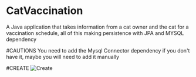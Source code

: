 # CatVaccination
A Java application that takes information from a cat owner and the cat for a vaccination schedule, all of this making persistence with JPA and MYSQL dependency

#CAUTIONS
You need to add the Mysql Connector dependency if you don't have it, maybe you will need to add it manually

#CREATE
![Create](https://github.com/Ari585-dev/CatVaccination/assets/129306585/d62ad62d-0b6d-4e6b-8d6e-d574ee0edccd)
